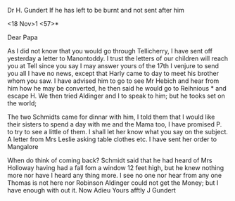 Dr H. Gundert
If he has left to be burnt and not sent after him

 <18 Nov>1 <57>*

Dear Papa

As I did not know that you would go through Tellicherry, I have sent off yesterday a letter to Manontoddy. I trust the letters of our children will reach you at Tell since you say I may answer yours of the 17th I venjure to send you all I have no news, except that Harly came to day to meet his brother whom you saw. I have advised him to go to see Mr Hebich and hear from him how he may be converted, he then said he would go to Reihnious <Rhenius>* and escape H. We then tried Aldinger and I to speak to him; but he tooks set on the world;

The two Schmidts came for dinnar with him, I told them that I would like their sisters to spend a day with me and the Mama too, I have promised P. to try to see a little of them. I shall let her know what you say on the subject. A letter from Mrs Leslie asking table clothes etc. I have sent her order to Mangalore

When do think of coming back? Schmidt said that he had heard of Mrs Holloway having had a fall fom a window 12 feet high, but he knew nothing more nor have I heard any thing more. I see no one nor hear from any one Thomas is not here nor Robinson Aldinger could not get the Money; but I have enough with out it. Now Adieu
 Yours afftly
 J Gundert

